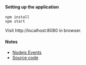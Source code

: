 #### Setting up the application

```
npm install
npm start
```

Visit http://localhost:8080 in browser.

#### Notes

* [Nodejs Events](https://nodejs.org/api/events.html)
* [Source code](...)
